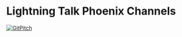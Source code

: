 # Lightning Talk Phoenix Channels

[![GitPitch](https://gitpitch.com/assets/badge.svg)](https://gitpitch.com/jshmrtn/lightning-talk-phoenix-channels/master?grs=github&t=white)
